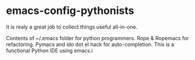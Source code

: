 emacs-config-pythonists
=======================
It is realy a great job to collect things useful all-in-one. 

Contents of ~/.emacs folder for python programmers. Rope &amp; Ropemacs for refactoring. Pymacs and ido dot el hack for auto-completion. This is a functional Python IDE using emacs.i

